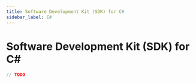 ```yaml
---
title: Software Development Kit (SDK) for C#
sidebar_label: C#
---
```


# Software Development Kit (SDK) for C#

```c#
// TODO
```
